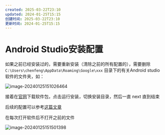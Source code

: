 ```yaml
---
created: 2025-03-22T23:10
updated: 2024-01-25T15:15
创建时间: 2025-03-22T23:10
更新时间: 2024-01-25T15:15
---
```

# Android Studio安装配置

如果之前已经安装过的，需要重新安装（清除之前的所有配置的），需要删除 `C:\Users\chenfeng\AppData\Roaming\Google\xxx` 目录下的有关Android studio 软件的文件夹，如：

![image-20240125151026464](http://images.xiaohai-hx.cn/复习笔记/面试题/image-20240125151026464.png)

接着在[官网](https://developer.android.google.cn/studio?hl=zh-cn)下载软件包，点击运行安装，切换安装目录，然后一直 next 直到结束

后续的配置可以参考[这篇文章](http://t.csdnimg.cn/mDa7Q)

在每次打开软件后不打开之前的文件

![image-20240125151501398](http://images.xiaohai-hx.cn/复习笔记/面试题/image-20240125151501398.png)

